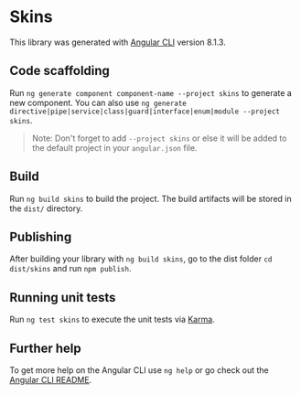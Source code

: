 # Skins

This library was generated with [Angular CLI](https://github.com/angular/angular-cli) version 8.1.3.

## Code scaffolding

Run `ng generate component component-name --project skins` to generate a new component. You can also use `ng generate directive|pipe|service|class|guard|interface|enum|module --project skins`.
> Note: Don't forget to add `--project skins` or else it will be added to the default project in your `angular.json` file. 

## Build

Run `ng build skins` to build the project. The build artifacts will be stored in the `dist/` directory.

## Publishing

After building your library with `ng build skins`, go to the dist folder `cd dist/skins` and run `npm publish`.

## Running unit tests

Run `ng test skins` to execute the unit tests via [Karma](https://karma-runner.github.io).

## Further help

To get more help on the Angular CLI use `ng help` or go check out the [Angular CLI README](https://github.com/angular/angular-cli/blob/master/README.md).
